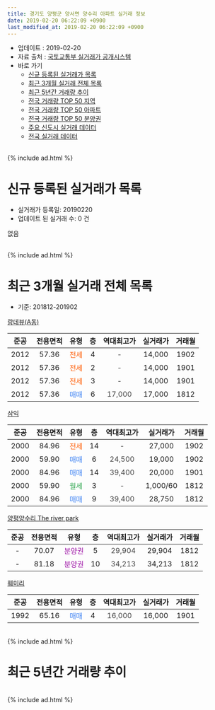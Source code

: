 ```yaml
---
title: 경기도 양평군 양서면 양수리 아파트 실거래 정보
date: 2019-02-20 06:22:09 +0900
last_modified_at: 2019-02-20 06:22:09 +0900
---
```


* 업데이트 : 2019-02-20
* 자료 출처 : [국토교통부 실거래가 공개시스템](http://rt.molit.go.kr)
* 바로 가기
    * [신규 등록된 실거래가 목록](#신규-등록된-실거래가-목록)
    * [최근 3개월 실거래 전체 목록](#최근-3개월-실거래-전체-목록)
    * [최근 5년간 거래량 추이](#최근-5년간-거래량-추이)
    * [전국 거래량 TOP 50 지역](https://inasie.github.io/apt-trade-info/최근-3개월-전국에서-가장-거래가-많이-발생한-지역)
    * [전국 거래량 TOP 50 아파트](https://inasie.github.io/apt-trade-info/최근-3개월-전국에서-가장-거래가-많이-발생한-아파트)
    * [전국 거래량 TOP 50 분양권](https://inasie.github.io/apt-trade-info/최근-3개월-전국에서-가장-거래가-많이-발생한-분양권)
    * [주요 신도시 실거래 데이터](https://inasie.github.io/apt-trade-info/주요-신도시)
    * [전국 실거래 데이터](https://inasie.github.io/apt-trade-info/전국)
<br>
{% include ad.html %}
<br>

# 신규 등록된 실거래가 목록
* 실거래가 등록일: 20190220
* 업데이트 된 실거래 수: 0 건

없음

<br>
{% include ad.html %}
<br>

# 최근 3개월 실거래 전체 목록
* 기준: 201812-201902


[랑데뷰(A동)](https://search.naver.com/search.naver?query=%EA%B2%BD%EA%B8%B0%EB%8F%84+%EC%96%91%ED%8F%89%EA%B5%B0+%EC%96%91%EC%84%9C%EB%A9%B4+%EC%96%91%EC%88%98%EB%A6%AC+%EB%9E%91%EB%8D%B0%EB%B7%B0%28A%EB%8F%99%29)

|준공|전용면적|유형|층|역대최고가|실거래가|거래월|
|:---:|:---:|:---:|:---:|:---:|:---:|:---:|
|2012|57.36|<span style="color:#ff5a00">전세</span>|4|<span style="color:#444444">-</span>|14,000|1902|
|2012|57.36|<span style="color:#ff5a00">전세</span>|2|<span style="color:#444444">-</span>|14,000|1901|
|2012|57.36|<span style="color:#ff5a00">전세</span>|3|<span style="color:#444444">-</span>|14,000|1901|
|2012|57.36|<span style="color:#4285f3">매매</span>|6|<span style="color:#444444">17,000</span>|17,000|1812|

[삼익](https://search.naver.com/search.naver?query=%EA%B2%BD%EA%B8%B0%EB%8F%84+%EC%96%91%ED%8F%89%EA%B5%B0+%EC%96%91%EC%84%9C%EB%A9%B4+%EC%96%91%EC%88%98%EB%A6%AC+%EC%82%BC%EC%9D%B5)

|준공|전용면적|유형|층|역대최고가|실거래가|거래월|
|:---:|:---:|:---:|:---:|:---:|:---:|:---:|
|2000|84.96|<span style="color:#ff5a00">전세</span>|14|<span style="color:#444444">-</span>|27,000|1902|
|2000|59.90|<span style="color:#4285f3">매매</span>|6|<span style="color:#444444">24,500</span>|19,000|1902|
|2000|84.96|<span style="color:#4285f3">매매</span>|14|<span style="color:#444444">39,400</span>|20,000|1901|
|2000|59.90|<span style="color:#34a853">월세</span>|3|<span style="color:#444444">-</span>|1,000/60|1812|
|2000|84.96|<span style="color:#4285f3">매매</span>|9|<span style="color:#444444">39,400</span>|28,750|1812|

[양평양수리 The river park](https://search.naver.com/search.naver?query=%EA%B2%BD%EA%B8%B0%EB%8F%84+%EC%96%91%ED%8F%89%EA%B5%B0+%EC%96%91%EC%84%9C%EB%A9%B4+%EC%96%91%EC%88%98%EB%A6%AC+%EC%96%91%ED%8F%89%EC%96%91%EC%88%98%EB%A6%AC+The+river+park)

|준공|전용면적|유형|층|역대최고가|실거래가|거래월|
|:---:|:---:|:---:|:---:|:---:|:---:|:---:|
|-|70.07|<span style="color:#9C11A5">분양권</span>|5|<span style="color:#444444">29,904</span>|29,904|1812|
|-|81.18|<span style="color:#9C11A5">분양권</span>|10|<span style="color:#444444">34,213</span>|34,213|1812|

[훼미리](https://search.naver.com/search.naver?query=%EA%B2%BD%EA%B8%B0%EB%8F%84+%EC%96%91%ED%8F%89%EA%B5%B0+%EC%96%91%EC%84%9C%EB%A9%B4+%EC%96%91%EC%88%98%EB%A6%AC+%ED%9B%BC%EB%AF%B8%EB%A6%AC)

|준공|전용면적|유형|층|역대최고가|실거래가|거래월|
|:---:|:---:|:---:|:---:|:---:|:---:|:---:|
|1992|65.16|<span style="color:#4285f3">매매</span>|4|<span style="color:#444444">16,000</span>|16,000|1901|


<br>
{% include ad.html %}
<br>

# 최근 5년간 거래량 추이


<div style="width:100%;">
    <canvas id="deal_progress" height="200"></canvas>
</div>

<script>
new Chart(document.getElementById("deal_progress"), {
    type: 'line',
    data: {
        labels: ['201402','201403','201404','201405','201406','201407','201408','201409','201410','201411','201412','201501','201502','201503','201504','201505','201506','201507','201508','201509','201510','201511','201512','201601','201602','201603','201604','201605','201606','201607','201608','201609','201610','201611','201612','201701','201702','201703','201704','201705','201706','201707','201708','201709','201710','201711','201712','201801','201802','201803','201804','201805','201806','201807','201808','201809','201810','201811','201812','201901','201902'],
        datasets: [{
            label: '매매',
            pointRadius: 1,
            data: [4, 7, 5, 0, 2, 1, 4, 5, 3, 3, 2, 4, 5, 10, 7, 3, 9, 5, 1, 1, 9, 1, 2, 2, 1, 2, 9, 7, 3, 7, 7, 5, 3, 3, 5, 6, 2, 5, 0, 4, 8, 5, 5, 1, 2, 7, 5, 3, 3, 3, 3, 2, 5, 4, 4, 3, 0, 3, 4, 2, 1],
            borderColor: "rgba(255, 201, 14, 1)",
            backgroundColor: "rgba(255, 201, 14, 0.5)",
            fill: false,
            lineTension: 0
        },{
            label: '전월세',
            pointRadius: 1,
            data: [11, 2, 4, 5, 2, 3, 1, 7, 10, 3, 3, 2, 3, 6, 3, 4, 1, 1, 4, 1, 4, 3, 3, 4, 5, 2, 4, 2, 5, 5, 5, 4, 5, 2, 4, 3, 5, 2, 3, 3, 5, 2, 5, 4, 2, 3, 0, 6, 5, 2, 1, 1, 7, 4, 3, 6, 2, 2, 1, 2, 2],
            borderColor: "rgba(0, 141, 185, 1)",
            backgroundColor: "rgba(0, 141, 185, 0.5)",
            fill: false,
            lineTension: 0
        }
        ]
    },
    options: {
        responsive: true,
        title: {
            display: false
        },
        tooltips: {
            mode: 'index',
            intersect: false
        },
        hover: {
            mode: 'nearest',
            intersect: true
        },
        scales: {
            xAxes: [{
                display: true,
                scaleLabel: {
                    display: true,
                    labelString: '년/월'
                }
            }],
            yAxes: [{
                display: true,
                ticks: {
                    suggestedMin: 0,
                },
                scaleLabel: {
                    display: true,
                    labelString: '실거래 수'
                }
            }]
        }
    }
});

</script>


<br>
{% include ad.html %}
<br>

